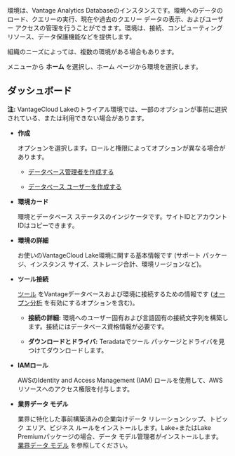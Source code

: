 環境は、Vantage Analytics Databaseのインスタンスです。環境へのデータのロード、クエリーの実行、現在や過去のクエリー データの表示、およびユーザー アクセスの管理を行うことができます。環境は、接続、コンピューティング リソース、データ保護機能などを提供します。

組織のニーズによっては、複数の環境がある場合もあります。

メニューから **ホーム** を選択し、ホーム ページから環境を選択します。

## ダッシュボード


**注:** VantageCloud Lakeのトライアル環境では、一部のオプションが事前に選択されている、または利用できない場合があります。

-   **作成**

     オプションを選択します。ロールと権限によってオプションが異なる場合があります。

    -   [データベース管理者を作成する](rhw1723830545389.md)


    -   [データベース ユーザーを作成する](wxe1659392685092.md)


-   **環境カード**

     環境とデータベース ステータスのインジケータです。サイトIDとアカウントIDはコピーできます。


-   **環境の詳細**

    お使いのVantageCloud Lake環境に関する基本情報です (サポート パッケージ、インスタンス サイズ、ストレージ合計、環境リージョンなど)。


-   **ツール接続**

     [ツール](pmg1709157026832.md) をVantageデータベースおよび環境に接続するための情報です ([オープン分析](qvt1726089301895.md) を有効にするオプションを含む)。

    -   **接続の詳細:** 環境へのユーザー固有および言語固有の接続文字列を構築します。接続にはデータベース資格情報が必要です。


    -   **ダウンロードとドライバ:** Teradataでツール パッケージとドライバを見つけてダウンロードします。


-   **IAMロール**

    AWSのIdentity and Access Management (IAM) ロールを使用して、AWSリソースへのアクセス権限を付与します。


-   **業界データ モデル**

     業界に特化した事前構築済みの企業向けデータ リレーションシップ、トピック エリア、ビジネス ルールをインストールします。Lake+またはLake Premiumパッケージの場合、データ モデル管理者がインストールします。[業界データ モデル](xum1736387837711.md) を参照してください。


